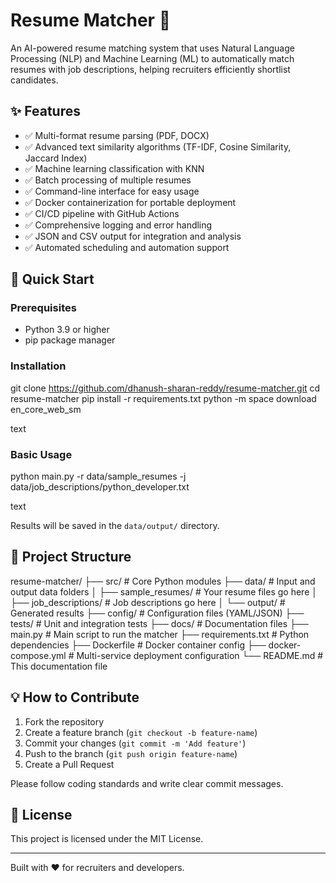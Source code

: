 # Resume Matcher 🎯

An AI-powered resume matching system that uses Natural Language Processing (NLP) and Machine Learning (ML) to automatically match resumes with job descriptions, helping recruiters efficiently shortlist candidates.

## ✨ Features

- ✅ Multi-format resume parsing (PDF, DOCX)
- ✅ Advanced text similarity algorithms (TF-IDF, Cosine Similarity, Jaccard Index)
- ✅ Machine learning classification with KNN
- ✅ Batch processing of multiple resumes
- ✅ Command-line interface for easy usage
- ✅ Docker containerization for portable deployment
- ✅ CI/CD pipeline with GitHub Actions
- ✅ Comprehensive logging and error handling
- ✅ JSON and CSV output for integration and analysis
- ✅ Automated scheduling and automation support

## 🚀 Quick Start

### Prerequisites

- Python 3.9 or higher
- pip package manager

### Installation

git clone https://github.com/dhanush-sharan-reddy/resume-matcher.git
cd resume-matcher
pip install -r requirements.txt
python -m space download en_core_web_sm

text

### Basic Usage

python main.py -r data/sample_resumes -j data/job_descriptions/python_developer.txt

text

Results will be saved in the `data/output/` directory.

## 📁 Project Structure

resume-matcher/
├── src/                    # Core Python modules
├── data/                   # Input and output data folders
│   ├── sample_resumes/     # Your resume files go here
│   ├── job_descriptions/   # Job descriptions go here
│   └── output/             # Generated results
├── config/                 # Configuration files (YAML/JSON)
├── tests/                  # Unit and integration tests
├── docs/                   # Documentation files
├── main.py                 # Main script to run the matcher
├── requirements.txt        # Python dependencies
├── Dockerfile              # Docker container config
├── docker-compose.yml      # Multi-service deployment configuration
└── README.md               # This documentation file




## 💡 How to Contribute

1. Fork the repository
2. Create a feature branch (`git checkout -b feature-name`)
3. Commit your changes (`git commit -m 'Add feature'`)
4. Push to the branch (`git push origin feature-name`)
5. Create a Pull Request

Please follow coding standards and write clear commit messages.

## 📝 License

This project is licensed under the MIT License.

---

Built with ❤️ for recruiters and developers.